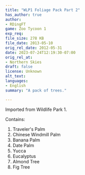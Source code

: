 ```yaml
---
title: "WLP1 Foliage Pack Part 2"
has_author: true
author: 
- RDingFT
game: Zoo Tycoon 1
exp_req: 
file_size: 278 KB
file_date: 2013-05-10
orig_rel_date: 2012-05-31
date: 2023-07-24T12:19:30-07:00
orig_rel_at: 
- Northern Skies
draft: false
license: Unknown
alt_text: 
languages:
- English
summary: "A pack of trees."

---
```


Imported from Wildlife Park 1.

Contains:

1. Traveler's Palm
2. Chinese Windmill Palm
3. Banana Palm
4. Date Palm
5. Yucca
6. Eucalyptus
7. Almond Tree
8. Fig Tree